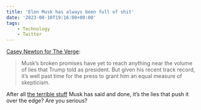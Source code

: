```yaml
---
title: 'Elon Musk has always been full of shit'
date: '2023-08-10T19:16:00+00:00'
tags:
    - Technology
    - Twitter
---
```


[Casey Newton for The Verge](https://www.theverge.com/2023/8/8/23824184/elon-musk-news-coverage-criticism):

> Musk’s broken promises have yet to reach anything near the volume of lies that Trump told as president. But given his recent track record, it’s well past time for the press to grant him an equal measure of skepticism.

After all [the terrible stuff](https://www.vanityfair.com/news/2022/04/elon-musk-twitter-terrible-things-hes-said-and-done) Musk has said and done, it’s the lies that push it over the edge? Are you serious?